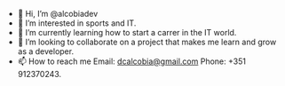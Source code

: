 - 👋 Hi, I’m @alcobiadev
- 👀 I’m interested in sports and IT.
- 🌱 I’m currently learning how to start a carrer in the IT world.
- 💞️ I’m looking to collaborate on a project that makes me learn and grow as a developer.
- 📫 How to reach me Email: dcalcobia@gmail.com  Phone: +351 912370243.

<!---
alcobiadev/alcobiadev is a ✨ special ✨ repository because its `README.md` (this file) appears on your GitHub profile.
You can click the Preview link to take a look at your changes.
--->

